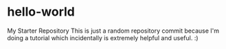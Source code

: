 # hello-world
My Starter Repository
This is just a random repository commit because I'm doing a tutorial which incidentally is extremely helpful and useful. :)

